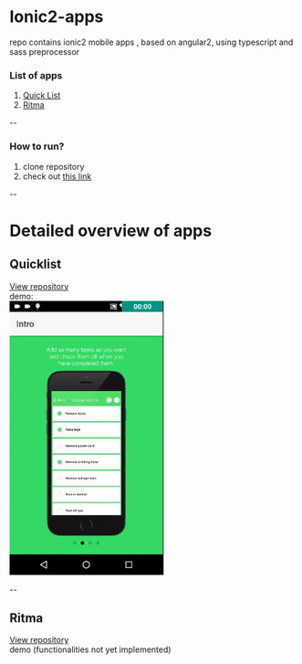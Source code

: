 # Ionic2-apps
repo contains ionic2  mobile apps , based on angular2, using typescript and sass preprocessor

### List of apps  
1. [Quick List](#quicklist)
2. [Ritma](#ritma)

--

### How to run?  
1. clone repository  
2. check out [this link](http://ionicframework.com/docs/v2/getting-started/installation/)
  
--
# Detailed overview of apps

## Quicklist
[View repository](/quicklist)  
demo:  
![](https://raw.githubusercontent.com/bumbeishvili/Assets/master/Projects/Mobile/Ionic/Quicklist/quicklist-demo.gif)


--

## Ritma
[View repository](/ritma)   
demo (functionalities not yet implemented)
